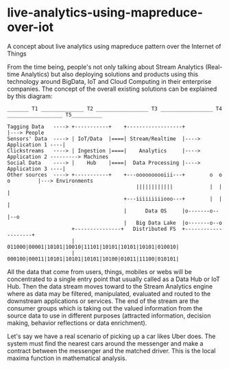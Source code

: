 # live-analytics-using-mapreduce-over-iot
A concept about live analytics using mapreduce pattern over the Internet of Things

From the time being, people's not only talking about Stream Analytics (Real-time Analytics) but also deploying solutions and products using this technology around BigData, IoT and Cloud Computing in their enterprise companies. The concept of the overall existing solutions can be explained by this diagram:
```
_______ T1 ______________ T2 _________________ T3 _________________ T4 __________________ T5__________

Tagging Data   ----> +-----------+    +------------------+                        |---> People
Sensors' Data  ----> | IoT/Data  |====| Stream/Realtime  |----> Application 1 ----|
Clickstreams   ----> | Ingestion |====|    Analytics     |----> Application 2 ---------> Machines
Social Data    ----> |    Hub    |====|  Data Processing |----> Application 3 ----|
Other sources  ----> +-----------+    +---oooooooooiii---+        o  o  o         |---> Environments  
                                          ||||||||||||            |  |  |
                                      +---iiiiiiiiiooo---+        |  |  |
                                      |      Data OS     |o-------o--|--o
                                      |   Big Data Lake  |o-------o--o
                     +---------------+   Distributed FS  +--------------------+
                     | 011000|00001|10101|10010|11101|10101|10101|10101|010010|
                     | 000100|00011|10101|10101|10101|10100|01011|11100|010101|
```
All the data that come from users, things, mobiles or webs will be concentrated to a single entry point that usually called as a Data Hub or IoT Hub. Then the data stream moves toward to the Stream Analytics engine where as data may be filtered, manipulated, evaluated and routed to the downstream applications or services. The end of the stream are the consumer groups which is taking out the valued information from the source data to use in different purposes (attracted information, decision making, behavior reflections or data enrichment). 

Let's say we have a real scenario of picking up a car likes Uber does. The system must find the nearest cars around the messenger and make a contract between the messenger and the matched driver. This is the local maxima function in mathematical analysis. 
